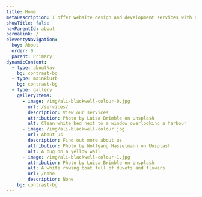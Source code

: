 ```yaml
---
title: Home
metaDescription: I offer website design and development services with a focus on usability, accessibility and privacy, as well as a broader consultancy service covering crypto/socioeconomics, ethics, artificial intelligence and everything in between.
showTitle: false
navParentId: about
permalink: /
eleventyNavigation:
  key: About
  order: 0
  parent: Primary
dynamicContent:
  - type: aboutNav
    bg: contrast-bg
  - type: mainBlurb
    bg: contrast-bg
  - type: gallery
    galleryItems:
      - image: /img/ali-blackwell-colour-0.jpg
        url: /services/
        description: View our services
        attribution: Photo by Luisa Brimble on Unsplash
        alt: Clean white bed next to a window overlooking a harbour
      - image: /img/ali-blackwell-colour.jpg
        url: About us
        description: Find out more about us
        attribution: Photo by Wolfgang Hasselmann on Unsplash
        alt: A bug on a yellow wall
      - image: /img/ali-blackwell-colour-1.jpg
        attribution: Photo by Luisa Brimble on Unsplash
        alt: A white rowing boat full of duvets and flowers
        url: /none
        description: None
    bg: contrast-bg
---
```

